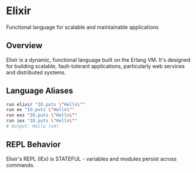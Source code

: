 # Elixir

Functional language for scalable and maintainable applications

## Overview

Elixir is a dynamic, functional language built on the Erlang VM. It's designed for building scalable, fault-tolerant applications, particularly web services and distributed systems.

## Language Aliases

```bash
run elixir "IO.puts \"Hello\""
run ex "IO.puts \"Hello\""
run exs "IO.puts \"Hello\""
run iex "IO.puts \"Hello\""
# Output: Hello (x4)
```

## REPL Behavior

Elixir's REPL (IEx) is STATEFUL - variables and modules persist across commands.

